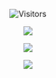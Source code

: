 
<p align="center">
  <img alt="Visitors" src="https://komarev.com/ghpvc/?username=zirus69&style=flat&labelColor=black&logo=github&label=Profile+Views&color=0d8ce0"/>
</p>

<p align="center">
  <a href= "https://lowong.space"><img src="https://img.shields.io/badge/-Contact-green">
</p>

<p align="center">
  <img src="https://discord.c99.nl/widget/theme-1/951474316560707614.png" />
</p>

<p align="center">
  <img src="https://github-stats-alpha.vercel.app/api?username=Lowong1337&cc=001&tc=ddd&ic=fff&bc=fff" />
</p>



  

